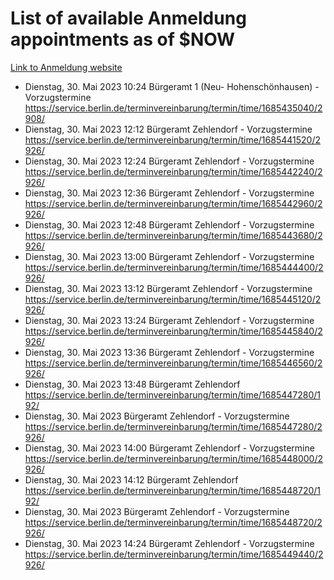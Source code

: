 # List of available Anmeldung appointments as of $NOW
[Link to Anmeldung website](https://service.berlin.de/terminvereinbarung/termin/tag.php?termin=1&anliegen[]=120686&dienstleisterlist=122210,122217,327316,122219,327312,122227,327314,122231,327346,122243,327348,122254,122252,329742,122260,329745,122262,329748,122271,327278,122273,327274,122277,327276,330436,122280,327294,122282,327290,122284,327292,122291,327270,122285,327266,122286,327264,122296,327268,150230,329760,122297,327286,122294,327284,122312,329763,122314,329775,122304,327330,122311,327334,122309,327332,317869,122281,327352,122279,329772,122283,122276,327324,122274,327326,122267,329766,122246,327318,122251,327320,122257,327322,122208,327298,122226,327300&herkunft=http%3A%2F%2Fservice.berlin.de%2Fdienstleistung%2F120686%2F)
- Dienstag, 30. Mai 2023 10:24 Bürgeramt 1 (Neu- Hohenschönhausen) - Vorzugstermine https://service.berlin.de/terminvereinbarung/termin/time/1685435040/2908/
- Dienstag, 30. Mai 2023 12:12 Bürgeramt Zehlendorf - Vorzugstermine https://service.berlin.de/terminvereinbarung/termin/time/1685441520/2926/
- Dienstag, 30. Mai 2023 12:24 Bürgeramt Zehlendorf - Vorzugstermine https://service.berlin.de/terminvereinbarung/termin/time/1685442240/2926/
- Dienstag, 30. Mai 2023 12:36 Bürgeramt Zehlendorf - Vorzugstermine https://service.berlin.de/terminvereinbarung/termin/time/1685442960/2926/
- Dienstag, 30. Mai 2023 12:48 Bürgeramt Zehlendorf - Vorzugstermine https://service.berlin.de/terminvereinbarung/termin/time/1685443680/2926/
- Dienstag, 30. Mai 2023 13:00 Bürgeramt Zehlendorf - Vorzugstermine https://service.berlin.de/terminvereinbarung/termin/time/1685444400/2926/
- Dienstag, 30. Mai 2023 13:12 Bürgeramt Zehlendorf - Vorzugstermine https://service.berlin.de/terminvereinbarung/termin/time/1685445120/2926/
- Dienstag, 30. Mai 2023 13:24 Bürgeramt Zehlendorf - Vorzugstermine https://service.berlin.de/terminvereinbarung/termin/time/1685445840/2926/
- Dienstag, 30. Mai 2023 13:36 Bürgeramt Zehlendorf - Vorzugstermine https://service.berlin.de/terminvereinbarung/termin/time/1685446560/2926/
- Dienstag, 30. Mai 2023 13:48 Bürgeramt Zehlendorf https://service.berlin.de/terminvereinbarung/termin/time/1685447280/192/
- Dienstag, 30. Mai 2023  Bürgeramt Zehlendorf - Vorzugstermine https://service.berlin.de/terminvereinbarung/termin/time/1685447280/2926/
- Dienstag, 30. Mai 2023 14:00 Bürgeramt Zehlendorf - Vorzugstermine https://service.berlin.de/terminvereinbarung/termin/time/1685448000/2926/
- Dienstag, 30. Mai 2023 14:12 Bürgeramt Zehlendorf https://service.berlin.de/terminvereinbarung/termin/time/1685448720/192/
- Dienstag, 30. Mai 2023  Bürgeramt Zehlendorf - Vorzugstermine https://service.berlin.de/terminvereinbarung/termin/time/1685448720/2926/
- Dienstag, 30. Mai 2023 14:24 Bürgeramt Zehlendorf - Vorzugstermine https://service.berlin.de/terminvereinbarung/termin/time/1685449440/2926/
